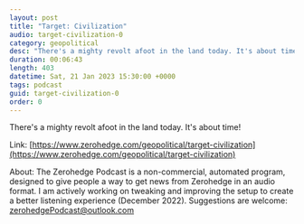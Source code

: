 ```yaml
---
layout: post
title: "Target: Civilization"
audio: target-civilization-0
category: geopolitical
desc: "There's a mighty revolt afoot in the land today. It's about time!"
duration: 00:06:43
length: 403
datetime: Sat, 21 Jan 2023 15:30:00 +0000
tags: podcast
guid: target-civilization-0
order: 0
---
```

There's a mighty revolt afoot in the land today. It's about time!

Link: [https://www.zerohedge.com/geopolitical/target-civilization](https://www.zerohedge.com/geopolitical/target-civilization)

About: The Zerohedge Podcast is a non-commercial, automated program, designed to give people a way to get news from Zerohedge in an audio format.  I am actively working on tweaking and improving the setup to create a better listening experience (December 2022).  Suggestions are welcome: [zerohedgePodcast@outlook.com](mailto:zerohedgePodcast@outlook.com)